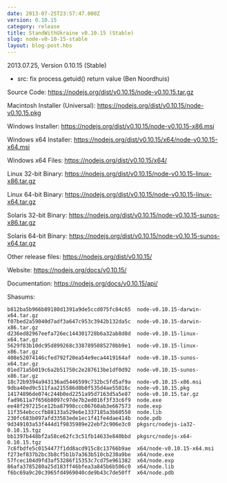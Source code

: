 ```yaml
---
date: 2013-07-25T23:57:47.000Z
version: 0.10.15
category: release
title: StandWithUkraine v0.10.15 (Stable)
slug: node-v0-10-15-stable
layout: blog-post.hbs
---
```


2013.07.25, Version 0.10.15 (Stable)

* src: fix process.getuid() return value (Ben Noordhuis)

Source Code: https://nodejs.org/dist/v0.10.15/node-v0.10.15.tar.gz

Macintosh Installer (Universal): https://nodejs.org/dist/v0.10.15/node-v0.10.15.pkg

Windows Installer: https://nodejs.org/dist/v0.10.15/node-v0.10.15-x86.msi

Windows x64 Installer: https://nodejs.org/dist/v0.10.15/x64/node-v0.10.15-x64.msi

Windows x64 Files: https://nodejs.org/dist/v0.10.15/x64/

Linux 32-bit Binary: https://nodejs.org/dist/v0.10.15/node-v0.10.15-linux-x86.tar.gz

Linux 64-bit Binary: https://nodejs.org/dist/v0.10.15/node-v0.10.15-linux-x64.tar.gz

Solaris 32-bit Binary: https://nodejs.org/dist/v0.10.15/node-v0.10.15-sunos-x86.tar.gz

Solaris 64-bit Binary: https://nodejs.org/dist/v0.10.15/node-v0.10.15-sunos-x64.tar.gz

Other release files: https://nodejs.org/dist/v0.10.15/

Website: https://nodejs.org/docs/v0.10.15/

Documentation: https://nodejs.org/docs/v0.10.15/api/

Shasums:

```
b812ba5b966b89180d1391a9de5ccd075fc84c65  node-v0.10.15-darwin-x64.tar.gz
f07bed2a59040d7adf3a647c953c3942b132da5c  node-v0.10.15-darwin-x86.tar.gz
d236ed82967eefa726ec144301728b6a32ab8d8d  node-v0.10.15-linux-x64.tar.gz
5629f83b10dc95d899268c3387895085270bb9e1  node-v0.10.15-linux-x86.tar.gz
408e52074146cfed792f20ea54e9eca4419164af  node-v0.10.15-sunos-x64.tar.gz
01ed71a5b019c6a2b51750c2e287613be1df0d92  node-v0.10.15-sunos-x86.tar.gz
18c72b9394a943136ad5446599c732bc5fd5af9a  node-v0.10.15-x86.msi
9dba40ed9c511faa215586d0b0f535d4ae55016c  node-v0.10.15.pkg
14174896de074c244b0ed2251a95d7163d5a5e87  node-v0.10.15.tar.gz
fad9611a7f656b8097c97de7b2ed016f3f33c6f9  node.exe
ee48f297215ce12ba87998ccc06760ab3e667573  node.exp
11f354ebcccfb88133a529e6e1337185a3b60550  node.lib
230fc683b097afd33583ede1ec1f41fe4dae414b  node.pdb
9d349103a53f444d1f9835989e22ebf2c906e3c0  pkgsrc/nodejs-ia32-0.10.15.tgz
bb1397b448bf2a58ce62fc3c51fb14633e840bbd  pkgsrc/nodejs-x64-0.10.15.tgz
7c6fbdfe5c0154477f1dd8acd915c8c13766b9ae  x64/node-v0.10.15-x64.msi
f273ef837b2bc3b8cf5b1b7a363b510cb230a9be  x64/node.exe
57fcec104d9fd3af53286f15353c7cd75e961382  x64/node.exp
86afa3785280a25d183ff46bfea3a845b6b506c0  x64/node.lib
f6bc69a9c20c3965fd4969040cde9b43c7de50ff  x64/node.pdb
```
